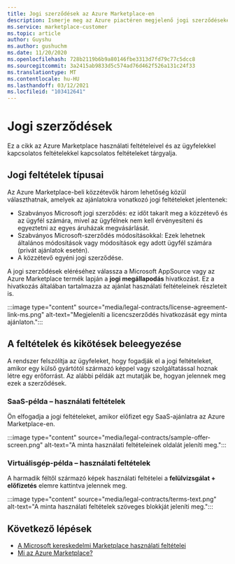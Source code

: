 ```yaml
---
title: Jogi szerződések az Azure Marketplace-en
description: Ismerje meg az Azure piactéren megjelenő jogi szerződéseket.
ms.service: marketplace-customer
ms.topic: article
author: Guyshu
ms.author: gushuchm
ms.date: 11/20/2020
ms.openlocfilehash: 728b2119b6b9a80146fbe3313d7fd79c77c5dcc8
ms.sourcegitcommit: 3a2415ab9833d5c574ad76d462f526a131c24f33
ms.translationtype: MT
ms.contentlocale: hu-HU
ms.lasthandoff: 03/12/2021
ms.locfileid: "103412641"
---
```

# <a name="legal-contracts"></a>Jogi szerződések

Ez a cikk az Azure Marketplace használati feltételeivel és az ügyfelekkel kapcsolatos feltételekkel kapcsolatos feltételeket tárgyalja.

## <a name="types-of-legal-terms"></a>Jogi feltételek típusai

Az Azure Marketplace-beli közzétevők három lehetőség közül választhatnak, amelyek az ajánlatokra vonatkozó jogi feltételeket jelentenek:

- Szabványos Microsoft jogi szerződés: ez időt takarít meg a közzétevő és az ügyfél számára, mivel az ügyfélnek nem kell érvényesíteni és egyeztetni az egyes áruházak megvásárlását.
- Szabványos Microsoft-szerződés módosításokkal: Ezek lehetnek általános módosítások vagy módosítások egy adott ügyfél számára (privát ajánlatok esetén).
- A közzétevő egyéni jogi szerződése.

A jogi szerződések eléréséhez válassza a Microsoft AppSource vagy az Azure Marketplace termék lapján a **jogi megállapodás** hivatkozást. Ez a hivatkozás általában tartalmazza az ajánlat használati feltételeinek részleteit is.

:::image type="content" source="media/legal-contracts/license-agreement-link-ms.png" alt-text="Megjeleníti a licencszerződés hivatkozását egy minta ajánlaton.":::

## <a name="consenting-to-terms-and-conditions"></a>A feltételek és kikötések beleegyezése

A rendszer felszólítja az ügyfeleket, hogy fogadják el a jogi feltételeket, amikor egy külső gyártótól származó képpel vagy szolgáltatással hoznak létre egy erőforrást. Az alábbi példák azt mutatják be, hogyan jelennek meg ezek a szerződések.

### <a name="saas-example-terms"></a>SaaS-példa – használati feltételek

Ön elfogadja a jogi feltételeket, amikor előfizet egy SaaS-ajánlatra az Azure Marketplace-en.

:::image type="content" source="media/legal-contracts/sample-offer-screen.png" alt-text="A minta használati feltételeinek oldalát jeleníti meg.":::

### <a name="virtual-machine-example-terms"></a>Virtuálisgép-példa – használati feltételek

A harmadik féltől származó képek használati feltételei a **felülvizsgálat + előfizetés** elemre kattintva jelennek meg.

:::image type="content" source="media/legal-contracts/terms-text.png" alt-text="A minta használati feltételek szöveges blokkját jeleníti meg.":::

## <a name="next-steps"></a>Következő lépések

- [A Microsoft kereskedelmi Marketplace használati feltételei](https://azure.microsoft.com/support/legal/marketplace-terms/)
- [Mi az Azure Marketplace?](azure-marketplace-overview.md) 
